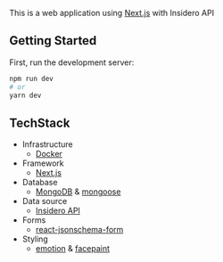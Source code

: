 This is a web application using [Next.js](https://nextjs.org/) with Insidero API 

## Getting Started

First, run the development server:

```bash
npm run dev
# or
yarn dev
```

## TechStack

- Infrastructure
  - [Docker](https://www.docker.com/)
- Framework
  - [Next.js](https://nextjs.org/)
- Database
  - [MongoDB](https://www.mongodb.com/) & [mongoose](https://mongoosejs.com/)
- Data source
  - [Insidero API](https://www.insidero.com/)
- Forms
  - [react-jsonschema-form](https://github.com/rjsf-team/react-jsonschema-form)
- Styling
  - [emotion](https://github.com/emotion-js/emotion) & [facepaint](https://github.com/emotion-js/facepaint)
  


